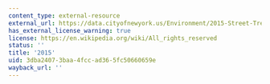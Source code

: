 ```yaml
---
content_type: external-resource
external_url: https://data.cityofnewyork.us/Environment/2015-Street-Tree-Census-Tree-Data/uvpi-gqnh/about_data
has_external_license_warning: true
license: https://en.wikipedia.org/wiki/All_rights_reserved
status: ''
title: '2015'
uid: 3dba2407-3baa-4fcc-ad36-5fc50660659e
wayback_url: ''
---
```

